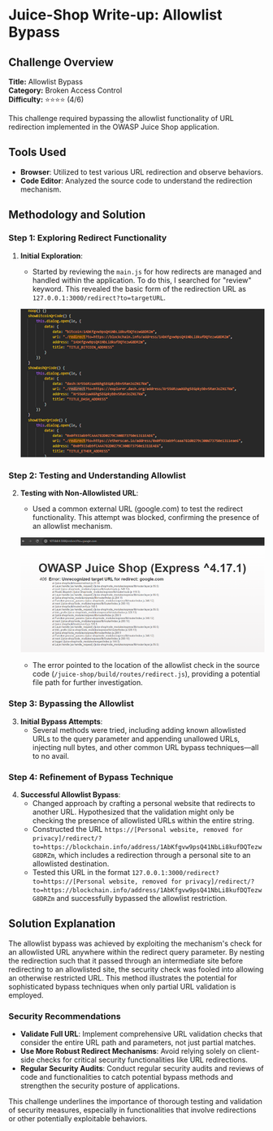 # Juice-Shop Write-up: Allowlist Bypass

## Challenge Overview

**Title:** Allowlist Bypass  
**Category:** Broken Access Control  
**Difficulty:** ⭐⭐⭐⭐ (4/6)

This challenge required bypassing the allowlist functionality of URL redirection implemented in the OWASP Juice Shop application.

## Tools Used

- **Browser**: Utilized to test various URL redirection and observe behaviors.
- **Code Editor**: Analyzed the source code to understand the redirection mechanism.

## Methodology and Solution

### Step 1: Exploring Redirect Functionality

1. **Initial Exploration**:
   - Started by reviewing the `main.js` for how redirects are managed and handled within the application. To do this, I searched for "review" keyword. This revealed the basic form of the redirection URL as `127.0.0.1:3000/redirect?to=targetURL`.
   
   ![redirect example](../assets/difficulty4/allowlist_bypass_1.png)

### Step 2: Testing and Understanding Allowlist

2. **Testing with Non-Allowlisted URL**:
   - Used a common external URL (google.com) to test the redirect functionality. This attempt was blocked, confirming the presence of an allowlist mechanism.

   ![not allowed to redirect error](../assets/difficulty4/allowlist_bypass_2.png)

   - The error pointed to the location of the allowlist check in the source code (`/juice-shop/build/routes/redirect.js`), providing a potential file path for further investigation.

### Step 3: Bypassing the Allowlist

3. **Initial Bypass Attempts**:
   - Several methods were tried, including adding known allowlisted URLs to the query parameter and appending unallowed URLs, injecting null bytes, and other common URL bypass techniques—all to no avail.

### Step 4: Refinement of Bypass Technique

4. **Successful Allowlist Bypass**:
   - Changed approach by crafting a personal website that redirects to another URL. Hypothesized that the validation might only be checking the presence of allowlisted URLs within the entire string.
   - Constructed the URL `https://[Personal website, removed for privacy]/redirect/?to=https://blockchain.info/address/1AbKfgvw9psQ41NbLi8kufDQTezwG8DRZm`, which includes a redirection through a personal site to an allowlisted destination.
   - Tested this URL in the format `127.0.0.1:3000/redirect?to=https://[Personal website, removed for privacy]/redirect/?to=https://blockchain.info/address/1AbKfgvw9psQ41NbLi8kufDQTezwG8DRZm` and successfully bypassed the allowlist restriction.

## Solution Explanation

The allowlist bypass was achieved by exploiting the mechanism's check for an allowlisted URL anywhere within the redirect query parameter. By nesting the redirection such that it passed through an intermediate site before redirecting to an allowlisted site, the security check was fooled into allowing an otherwise restricted URL. This method illustrates the potential for sophisticated bypass techniques when only partial URL validation is employed.

### Security Recommendations

- **Validate Full URL**: Implement comprehensive URL validation checks that consider the entire URL path and parameters, not just partial matches.
- **Use More Robust Redirect Mechanisms**: Avoid relying solely on client-side checks for critical security functionalities like URL redirections.
- **Regular Security Audits**: Conduct regular security audits and reviews of code and functionalities to catch potential bypass methods and strengthen the security posture of applications.

This challenge underlines the importance of thorough testing and validation of security measures, especially in functionalities that involve redirections or other potentially exploitable behaviors.